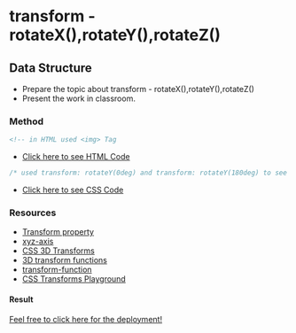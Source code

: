 # transform - rotateX(),rotateY(),rotateZ()

## Data Structure

- Prepare the topic about transform - rotateX(),rotateY(),rotateZ()
- Present the work in classroom.

### Method

```html
<!-- in HTML used <img> Tag
```

- [Click here to see HTML Code](index.html)

```css
/* used transform: rotateY(0deg) and transform: rotateY(180deg) to see the movement direction of image.
```

- [Click here to see CSS Code](css/style.css)

### Resources

- [Transform property](http://tympanus.net/codrops/css_reference/transform/#section_rotateY)
- [xyz-axis](https://www.101computing.net/3d-snowman/xyz-axis/)
- [CSS 3D Transforms](https://www.w3schools.com/css/css3_3dtransforms.asp)
- [3D transform functions](https://3dtransforms.desandro.com/3d-transform-functions)
- [transform-function](https://developer.mozilla.org/en-US/docs/Web/CSS/transform-function)
- [CSS Transforms Playground](https://css-playground.com/view/38/css-transforms)

#### Result

[Feel free to click here for the deployment!](https://ashraftajuddin.github.io/Css-Presentation-transform-rotateX-rotateY-rotateZ/)

